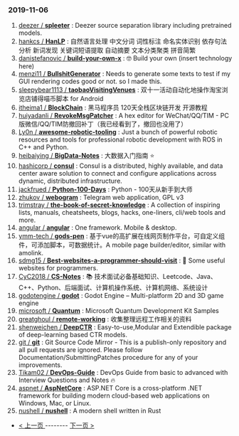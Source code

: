 ### 2019-11-06 
1. [
        deezer /
**spleeter**](https://github.com/deezer/spleeter) : Deezer source separation library including pretrained models.
1. [
        hankcs /
**HanLP**](https://github.com/hankcs/HanLP) : 自然语言处理 中文分词 词性标注 命名实体识别 依存句法分析 新词发现 关键词短语提取 自动摘要 文本分类聚类 拼音简繁
1. [
        danistefanovic /
**build-your-own-x**](https://github.com/danistefanovic/build-your-own-x) : 🤓 Build your own (insert technology here)
1. [
        menzi11 /
**BullshitGenerator**](https://github.com/menzi11/BullshitGenerator) : Needs to generate some texts to test if my GUI rendering codes good or not. so I made this.
1. [
        sleepybear1113 /
**taobaoVisitingVenues**](https://github.com/sleepybear1113/taobaoVisitingVenues) : 双十一活动自动化地操作淘宝浏览店铺得喵币脚本 for Android
1. [
        itheima1 /
**BlockChain**](https://github.com/itheima1/BlockChain) : 黑马程序员 120天全栈区块链开发 开源教程
1. [
        huiyadanli /
**RevokeMsgPatcher**](https://github.com/huiyadanli/RevokeMsgPatcher) : A hex editor for WeChat/QQ/TIM - PC版微信/QQ/TIM防撤回补丁（我已经看到了，撤回也没用了）
1. [
        Ly0n /
**awesome-robotic-tooling**](https://github.com/Ly0n/awesome-robotic-tooling) : Just a bunch of powerful robotic resources and tools for professional robotic development with ROS in C++ and Python.
1. [
        heibaiying /
**BigData-Notes**](https://github.com/heibaiying/BigData-Notes) : 大数据入门指南 ⭐️
1. [
        hashicorp /
**consul**](https://github.com/hashicorp/consul) : Consul is a distributed, highly available, and data center aware solution to connect and configure applications across dynamic, distributed infrastructure.
1. [
        jackfrued /
**Python-100-Days**](https://github.com/jackfrued/Python-100-Days) : Python - 100天从新手到大师
1. [
        zhukov /
**webogram**](https://github.com/zhukov/webogram) : Telegram web application, GPL v3
1. [
        trimstray /
**the-book-of-secret-knowledge**](https://github.com/trimstray/the-book-of-secret-knowledge) : A collection of inspiring lists, manuals, cheatsheets, blogs, hacks, one-liners, cli/web tools and more.
1. [
        angular /
**angular**](https://github.com/angular/angular) : One framework. Mobile & desktop.
1. [
        ymm-tech /
**gods-pen**](https://github.com/ymm-tech/gods-pen) : 基于vue的高扩展在线网页制作平台，可自定义组件，可添加脚本，可数据统计。A mobile page builder/editor, similar with amolink.
1. [
        sdmg15 /
**Best-websites-a-programmer-should-visit**](https://github.com/sdmg15/Best-websites-a-programmer-should-visit) : 🔗 Some useful websites for programmers.
1. [
        CyC2018 /
**CS-Notes**](https://github.com/CyC2018/CS-Notes) : 📚 技术面试必备基础知识、Leetcode、Java、C++、Python、后端面试、计算机操作系统、计算机网络、系统设计
1. [
        godotengine /
**godot**](https://github.com/godotengine/godot) : Godot Engine – Multi-platform 2D and 3D game engine
1. [
        microsoft /
**Quantum**](https://github.com/microsoft/Quantum) : Microsoft Quantum Development Kit Samples
1. [
        greatghoul /
**remote-working**](https://github.com/greatghoul/remote-working) : 收集整理远程工作相关的资料
1. [
        shenweichen /
**DeepCTR**](https://github.com/shenweichen/DeepCTR) : Easy-to-use,Modular and Extendible package of deep-learning based CTR models.
1. [
        git /
**git**](https://github.com/git/git) : Git Source Code Mirror - This is a publish-only repository and all pull requests are ignored. Please follow Documentation/SubmittingPatches procedure for any of your improvements.
1. [
        Tikam02 /
**DevOps-Guide**](https://github.com/Tikam02/DevOps-Guide) : DevOps Guide from basic to advanced with Interview Questions and Notes 🔥
1. [
        aspnet /
**AspNetCore**](https://github.com/aspnet/AspNetCore) : ASP.NET Core is a cross-platform .NET framework for building modern cloud-based web applications on Windows, Mac, or Linux.
1. [
        nushell /
**nushell**](https://github.com/nushell/nushell) : A modern shell written in Rust 

- [ < 上一页 ](https://github.com/able8/github-trending-daily-record/blob/master/2019-11-05.md) -------- [ 下一页 > ](https://github.com/able8/github-trending-daily-record/blob/master/2019-11-07.md)